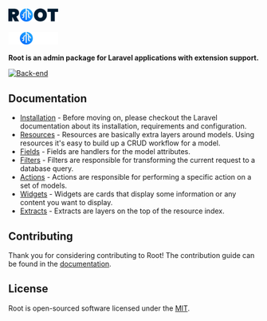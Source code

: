 <p>
  <a href="https://root.conedevelopment.com/#gh-light-mode-only">
    <br/>
    <img src="./.github/root-logo-dark.svg" alt="Root" width="100">
    <br/>
  </a>
  <a href="https://root.conedevelopment.com/#gh-dark-mode-only">
    <br/>
    <img src="./.github/root-logo-light.svg" alt="Root" width="100">
    <br/>
  </a>
</p>

**Root is an admin package for Laravel applications with extension support.**

[![Back-end](https://img.shields.io/github/v/release/conedevelopment/root?color=1583f9&logo=github&logoColor=white&style=for-the-badge)](https://github.com/conedevelopment/root/actions/workflows/back-end.yml)

## Documentation

- [Installation](https://root.conedevelopment.com/docs/installation) - Before moving on, please checkout the Laravel documentation about its installation, requirements and configuration.
- [Resources](https://root.conedevelopment.com/docs/resources) - Resources are basically extra layers around models. Using resources it's easy to build up a CRUD workflow for a model.
- [Fields](https://root.conedevelopment.com/docs/fields) - Fields are handlers for the model attributes.
- [Filters](https://root.conedevelopment.com/docs/filters) - Filters are responsible for transforming the current request to a database query.
- [Actions](https://root.conedevelopment.com/docs/actions) - Actions are responsible for performing a specific action on a set of models.
- [Widgets](https://root.conedevelopment.com/docs/widgets) - Widgets are cards that display some information or any content you want to display.
- [Extracts](https://root.conedevelopment.com/docs/extracts) - Extracts are layers on the top of the resource index.

## Contributing

Thank you for considering contributing to Root! The contribution guide can be found in the [documentation](https://root.conedevelopment.com/docs/contribution).

## License

Root is open-sourced software licensed under the [MIT](LICENSE).
